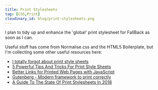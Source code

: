 ```yaml
---
title: Print Stylesheets
tag: [CSS,Print]
cloudinary_id: blog/print-stylesheets.png
---
```

I plan to tidy up and enhance the 'global' print stylesheet for FallBack as soon as I can.

Useful stuff has come from Normalise.css and the HTML5 Boilerplate, but I'm collecting some other useful resources here:

* [I totally forgot about print style sheets](https://uxdesign.cc/i-totally-forgot-about-print-style-sheets-f1e6604cfd6#.xrqa55o8m)
* [5 Powerful Tips And Tricks For Print Style Sheets](https://www.smashingmagazine.com/2013/03/tips-and-tricks-for-print-style-sheets/)
* [Better Links for Printed Web Pages with JavaScript](http://thenewcode.com/1186/Better-Links-for-Printed-Web-Pages-with-JavaScript)
* [Gutenberg - Modern framework to print correctly](https://github.com/BafS/Gutenberg)
* [A Guide To The State Of Print Stylesheets In 2018](https://www.smashingmagazine.com/2018/05/print-stylesheets-in-2018/)
